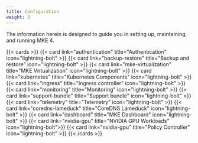 ```yaml
---
title: Configuration
weight: 3
---
```


The information herein is designed to guide you in setting up, maintaining, and running MKE 4.

{{< cards >}}
{{< card link="authentication" title="Authentication" icon="lightning-bolt" >}}
{{< card link="backup-restore" title="Backup and restore" icon="lightning-bolt" >}}
{{< card link="mke-virtualization" title="MKE Virtualization" icon="lightning-bolt" >}}
{{< card link="kubernetes" title="Kubernetes Components" icon="lightning-bolt" >}}
{{< card link="ingress" title="Ingress controller" icon="lightning-bolt" >}}
{{< card link="monitoring" title="Monitoring" icon="lightning-bolt" >}}
{{< card link="support-bundle" title="Support bundle" icon="lightning-bolt" >}}
{{< card link="telemetry" title="Telemetry" icon="lightning-bolt" >}}
{{< card link="coredns-lameduck" title="CoreDNS Lameduck" icon="lightning-bolt" >}}
{{< card link="dashboard" title="MKE Dashboard" icon="lightning-bolt" >}}
{{< card link="nvidia-gpu" title="NVIDIA GPU Workloads" icon="lightning-bolt">}}
{{< card link="nvidia-gpu" title="Policy Controller" icon="lightning-bolt" >}}
{{< /cards >}}
